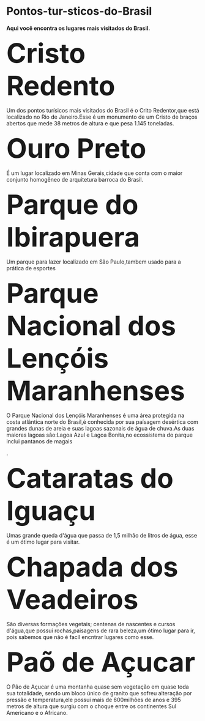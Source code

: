 # Pontos-tur-sticos-do-Brasil

**Aqui você encontra os lugares mais visitados do Brasil.**

**<div style="font-size:70px;">Cristo Redento</div>**

<p>Um dos pontos turísicos mais visitados do Brasil é o Crito Redentor,que está localizado no Rio de Janeiro.Esse é um monumento de um Cristo de braços abertos que mede 38 metros de altura e que pesa 1.145 toneladas.</p>

**<div style="font-size:70px;">Ouro Preto**</div>

<p>É um lugar localizado em Minas Gerais,cidade que conta com o maior conjunto homogêneo de arquitetura barroca do Brasil.</p>

**<div style="font-size:70px;">Parque do Ibirapuera</div>**

Um parque para lazer localizado em São Paulo,tambem usado para a prática de esportes


**<div style="font-size:70px;">Parque Nacional dos Lençóis Maranhenses</div>**

<p>O Parque Nacional dos Lençóis Maranhenses é uma área protegida na costa atlântica norte do Brasil,é conhecida por sua paísagem desértica com grandes dunas de areia e suas lagoas sazonais de água de chuva.As duas maiores lagoas são:Lagoa Azul e Lagoa Bonita,no ecossistema do parque inclui pantanos de magais</p>.


**<div style="font-size:70px;">Cataratas do Iguaçu</div>**

<p>Umas grande queda d'água que passa de 1,5 milhão de litros de água, esse é um ótimo lugar para visitar.</p>


**<div style="font-size:70px;">Chapada dos Veadeiros</div>**

<p>São diversas formações vegetais; centenas de nascentes e cursos d'água,que possui rochas,paisagens de rara beleza,um ótimo lugar para ir, pois sabemos que não é facíl encntrar lugares como esse.</p>


**<div style="font-size:70px;">Paõ de Açucar</div>**

<p>O Pão de Açucar é uma montanha quase sem vegetação em quase toda sua totalidade, sendo um bloco único de granito que sofreu alteração por pressão e temperatura,ele possui mais de 600milhões de anos e 395 metros de altura que surgiu com o choque entre os continentes Sul Americano e o Africano.</p>